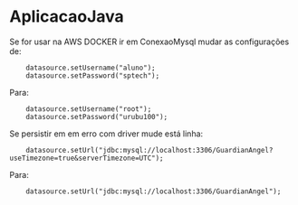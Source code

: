 # AplicacaoJava

Se for usar na AWS DOCKER
ir em ConexaoMysql
mudar as configurações de:

        datasource.setUsername("aluno");
        datasource.setPassword("sptech"); 
Para: 

        datasource.setUsername("root");
        datasource.setPassword("urubu100");
        
Se persistir em em erro com driver mude está linha:

        datasource.setUrl("jdbc:mysql://localhost:3306/GuardianAngel?useTimezone=true&serverTimezone=UTC");
Para: 

        datasource.setUrl("jdbc:mysql://localhost:3306/GuardianAngel");

